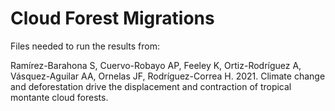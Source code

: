 # Cloud Forest Migrations
Files needed to run the results from:

Ramírez-Barahona S, Cuervo-Robayo AP, Feeley K, Ortiz-Rodríguez A, Vásquez-Aguilar AA, Ornelas JF, Rodríguez-Correa H. 2021. Climate change and deforestation drive the displacement and contraction of tropical montante cloud forests.
